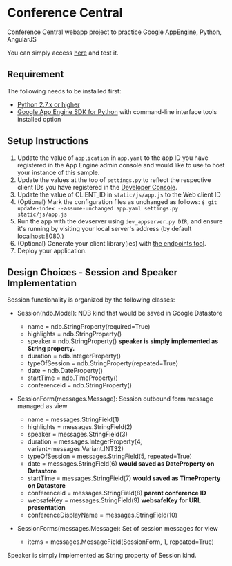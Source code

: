 # Conference Central
Conference Central webapp project to practice Google AppEngine, Python, AngularJS

You can simply access [here](https://conference-central-1226.appspot.com) and test it.


## Requirement
The following needs to be installed first:

- [Python 2.7.x or higher](http://python.org)
- [Google App Engine SDK for Python](https://cloud.google.com/appengine/downloads#Google_App_Engine_SDK_for_Python) with command-line interface tools installed option


## Setup Instructions
1. Update the value of `application` in `app.yaml` to the app ID you
   have registered in the App Engine admin console and would like to use to host
   your instance of this sample.
1. Update the values at the top of `settings.py` to
   reflect the respective client IDs you have registered in the
   [Developer Console](https://console.developers.google.com).
1. Update the value of CLIENT_ID in `static/js/app.js` to the Web client ID
1. (Optional) Mark the configuration files as unchanged as follows:
   `$ git update-index --assume-unchanged app.yaml settings.py static/js/app.js`
1. Run the app with the devserver using `dev_appserver.py DIR`, and ensure it's running by visiting your local server's address (by default [localhost:8080](http://localhost:8080).)
1. (Optional) Generate your client library(ies) with [the endpoints tool](https://developers.google.com/appengine/docs/python/endpoints/endpoints_tool).
1. Deploy your application.


## Design Choices - Session and Speaker Implementation
Session functionality is organized by the following classes:

* Session(ndb.Model): NDB kind that would be saved in Google Datastore
    * name = ndb.StringProperty(required=True)
    * highlights = ndb.StringProperty()
    * speaker = ndb.StringProperty()        **speaker is simply implemented as String property.**
    * duration = ndb.IntegerProperty()
    * typeOfSession = ndb.StringProperty(repeated=True)
    * date = ndb.DateProperty()
    * startTime = ndb.TimeProperty()
    * conferenceId = ndb.StringProperty()

* SessionForm(messages.Message): Session outbound form message managed as view
    * name = messages.StringField(1)
    * highlights = messages.StringField(2)
    * speaker = messages.StringField(3)
    * duration = messages.IntegerProperty(4, variant=messages.Variant.INT32)
    * typeOfSession = messages.StringField(5, repeated=True)
    * date = messages.StringField(6)  **would saved as DateProperty on Datastore**
    * startTime = messages.StringField(7)   **would saved as TimeProperty on Datastore**
    * conferenceId = messages.StringField(8)    **parent conference ID**
    * websafeKey = messages.StringField(9)  **websafeKey for URL presentation**
    * conferenceDisplayName = messages.StringField(10)

* SessionForms(messages.Message): Set of session messages for view
    * items = messages.MessageField(SessionForm, 1, repeated=True)

Speaker is simply implemented as String property of Session kind.
